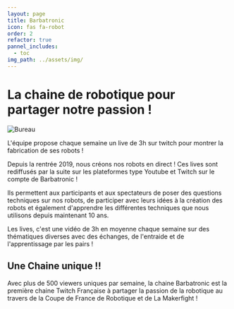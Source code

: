 ```yaml
---
layout: page
title: Barbatronic
icon: fas fa-robot
order: 2
refactor: true
pannel_includes:
  - toc
img_path: ../assets/img/
---
```


# La chaine de robotique pour partager notre passion !
![Bureau](bureau.jpg)

L'équipe propose chaque semaine un live de 3h sur twitch pour montrer la fabrication de ses robots ! 

Depuis la rentrée 2019, nous créons nos robots en direct ! Ces lives sont rediffusés par la suite sur les plateformes type Youtube et Twitch sur le compte de Barbatronic !

Ils permettent aux participants et aux spectateurs de poser des questions techniques sur nos robots, de participer avec leurs idées à la création des robots et également d'apprendre les différentes techniques que nous utilisons depuis maintenant 10 ans.

Les lives, c'est une vidéo de 3h en moyenne chaque semaine sur des thématiques diverses avec des échanges, de l'entraide et de l'apprentissage par les pairs !

## Une Chaine unique !!

Avec plus de 500 viewers uniques par semaine, la chaine Barbatronic est la première chaine Twitch Française à partager la passion de la robotique au travers de la Coupe de France de Robotique et de La Makerfight !


